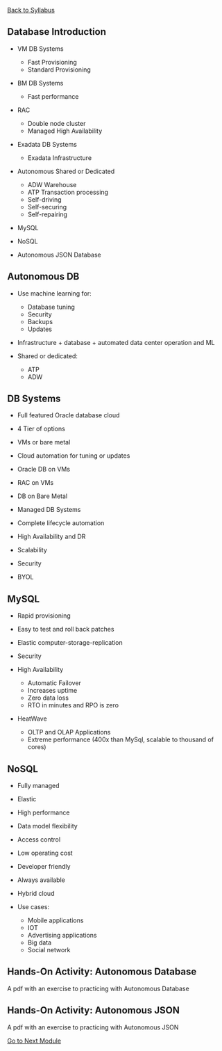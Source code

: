 [Back to Syllabus](./README.md#course-syllabus)

## Database Introduction

- VM DB Systems
    - Fast Provisioning
    - Standard Provisioning

- BM DB Systems
    - Fast performance

- RAC
    - Double node cluster
    - Managed High Availability

- Exadata DB Systems
    - Exadata Infrastructure

- Autonomous Shared or Dedicated
    - ADW Warehouse
    - ATP Transaction processing
    - Self-driving
    - Self-securing
    - Self-repairing

- MySQL
- NoSQL
- Autonomous JSON Database

## Autonomous DB

- Use machine learning for:
    - Database tuning
    - Security
    - Backups
    - Updates

- Infrastructure + database + automated data center operation and ML

- Shared or dedicated:
    - ATP
    - ADW

## DB Systems

- Full featured Oracle database cloud
- 4 Tier of options
- VMs or bare metal
- Cloud automation for tuning or updates

- Oracle DB on VMs
- RAC on VMs
- DB on Bare Metal

- Managed DB Systems
- Complete lifecycle automation
- High Availability and DR
- Scalability
- Security
- BYOL

## MySQL

- Rapid provisioning
- Easy to test and roll back patches
- Elastic computer-storage-replication
- Security

- High Availability
    - Automatic Failover
    - Increases uptime
    - Zero data loss
    - RTO in minutes and RPO is zero
    
- HeatWave
    - OLTP and OLAP Applications
    - Extreme performance (400x than MySql, scalable to thousand of cores)

## NoSQL

- Fully managed
- Elastic
- High performance
- Data model flexibility
- Access control
- Low operating cost
- Developer friendly
- Always available
- Hybrid cloud

- Use cases:
    - Mobile applications
    - IOT
    - Advertising applications
    - Big data
    - Social network

## Hands-On Activity: Autonomous Database
A pdf with an exercise to practicing with Autonomous Database

## Hands-On Activity: Autonomous JSON
A pdf with an exercise to practicing with Autonomous JSON

[Go to Next Module](./9_App_Dev.md)